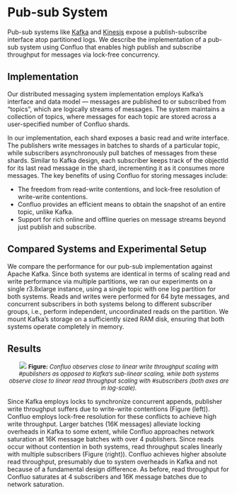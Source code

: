 # Pub-sub System

Pub-sub systems like [Kafka](https://kafka.apache.org) and 
[Kinesis](https://aws.amazon.com/kinesis/) expose a publish-subscribe interface 
atop partitioned logs. We describe the implementation of a pub-sub system using 
Confluo that enables high publish and subscribe throughput for messages via 
lock-free concurrency.

## Implementation

Our distributed messaging system implementation employs Kafka’s interface and 
data model — messages are published to or subscribed from “topics”, which are 
logically streams of messages. The system maintains a collection of topics, 
where messages for each topic are stored across a user-specified number of 
Confluo shards.

In our implementation, each shard exposes a basic read and write interface. The 
publishers write messages in batches to shards of a particular topic, while 
subscribers asynchronously pull batches of messages from these shards. Similar 
to Kafka design, each subscriber keeps track of the objectId for its last read 
message in the shard, incrementing it as it consumes more messages. The key 
benefits of using Confluo for storing messages include:

* The freedom from read-write contentions, and lock-free resolution of 
write-write contentions.
* Confluo provides an efficient means to obtain the snapshot of an entire topic,
unlike Kafka. 
* Support for rich online and offline queries on message streams beyond just 
publish and subscribe.

## Compared Systems and Experimental Setup

We compare the performance for our pub-sub implementation against Apache Kafka. 
Since both systems are identical in terms of scaling read and write performance 
via multiple partitions, we ran our experiments on a single r3.8xlarge instance,
using a single topic with one log partition for both systems. Reads and writes 
were performed for 64 byte messages, and concurrent subscribers in both systems 
belong to different subscriber groups, i.e., perform independent, uncoordinated 
reads on the partition. We mount Kafka’s storage on a sufficiently sized RAM 
disk, ensuring that both systems operate completely in memory.

## Results

<p align="center">
	<img src="../img/pub_sub_perf.png" />
	<font size="-1"><b>Figure:</b> <em> Confluo observes close to linear write 
    throughput scaling with #publishers as opposed to Kafka’s sub-linear 
    scaling, while both systems observe close to linear read throughput scaling 
    with #subscribers (both axes are in log-scale).</em></font>
</p>

Since Kafka employs locks to synchronize concurrent appends, publisher write 
throughput suffers due to write-write contentions (Figure (left)). Confluo 
employs lock-free resolution for these conflicts to achieve high write 
throughput. Larger batches (16K messages) alleviate locking overheads in Kafka 
to some extent, while Confluo approaches network saturation at 16K message 
batches with over 4 publishers. Since reads occur without contention in both 
systems, read throughput scales linearly with multiple subscribers (Figure 
(right)). Confluo achieves higher absolute read throughput, presumably due to 
system overheads in Kafka and not because of a fundamental design difference. 
As before, read throughput for Confluo saturates at 4 subscribers and 16K 
message batches due to network saturation.
